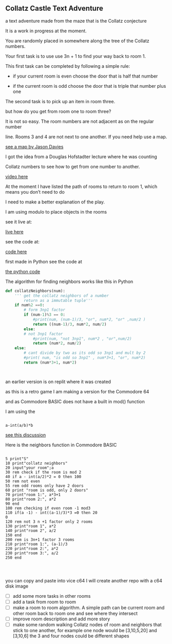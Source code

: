 ## Collatz Castle Text Adventure


a text adventure made from the maze that is the Collatz conjecture 

It is a work in progress at the moment.

You are randomly placed in somewhere along the tree of the Collatz numbers.

Your first task is to use use 3n + 1 to find your way back to room 1.

This first task can be completed by following a simple rule:

* if your current room is even choose the door that is half that number

* if the current room is odd choose the door that is triple that number plus one

The second task is to pick up an item in room three.  

but how do you get from room one to room three?

It is not so easy. The room numbers are not adjacent  as on the regular number 

line.  Rooms 3 and 4 are not next to one another. If you need help use a map.

[see a map by Jason Davies](https://www.jasondavies.com/collatz-graph/)

I got the idea from a Douglas Hofstadter lecture where he was counting

Collatz numbers to see how to get from one number to another.

[video here](https://youtu.be/V9ohtKameio?t=1539)

At the moment I have listed the path of rooms to return to room 1, which means you don’t need to do

I need to make a better explanation of the play.

I am using modulo to place objects in the rooms


see it live at: 

[live here](https://greggelong.github.io/collatz-castle-p5js/cc)

see the code at:

[code here](https://github.com/greggelong/collatz-castle-p5js/)


first made in Python see the code at 

[the python code](https://github.com/greggelong/collatz-castle)

The algorithm for finding neighbors works like this in Python

```python
def collatzNeighbors(num):
    ''' get the collatz neighbors of a number
        return as a immutable tuple'''
    if num%2 ==0:
        # form 3np1 factor
        if (num-1)%3 == 0:       
            #print(num, (num-1)/3, "or", num*2, "or" ,num/2 )
            return ((num-1)/3, num*2, num/2)
        else:
        # not 3np1 factor
            #print(num, "not 3np1", num*2 , "or",num/2)
            return (num*2, num/2)
    else:
        # cant divide by two as its odd so 3np1 and mult by 2
        #print( num, "is odd so 3np1" , num*3+1, "or", num*2)
        return (num*3+1, num*2)
    



````


an earlier version is on replit where it was created

 
 as this is a retro game I am making a version for the Commodore 64
 
 and as Commodore BASIC does not have a built in mod() function
 
 I am using the 
 
 ``` BASIC
 
 a-int(a/b)*b
 
 ```
 [see this discussion](https://retrocomputing.stackexchange.com/questions/9438/how-can-i-implement-the-modulus-operator-in-commodore-64-basic)
 
 Here is the neighbors function in Commodore BASIC
 
 ```BASIC
 
 5 print"S"
10 print"collatz neighbors"
20 input"your room";a
30 rem check if the room is mod 2
40 if a - int(a/2)*2 = 0 then 100
50 rem not even
55 rem odd rooms only have 2 doors
60 print "room is odd, only 2 doors"
70 print"room 1:", a*3+1
80 print"room 2:", a*2
90 end
100 rem checking if even room -1 mod3
110 if(a -1) - int((a-1)/3)*3 =0 then 20
0
120 rem not 3 n +1 factor only 2 rooms
130 print"room 1", a*2
140 print"room 2", a/2
150 end
200 rem is 3n+1 factor 3 rooms
210 print"room 1:", (a-1)/3
220 print"room 2:", a*2
230 print"room 3:", a/2
250 end


 
 
 ```

you can copy and paste into vice c64 I will create another repo with a c64 disk image


- [ ] add some more tasks in other rooms
- [ ] add a task from room to room
- [ ] make a room to room algorithm. A simple path can be current room and other room back to room one and see where they intersect 
- [ ] improve room description and add more story 
- [ ] make some random walking Collatz nodes of room and neighbors that stick to one another, for example one node would be [3,10,5,20] and [3,10,6] the 3 and four nodes could be different shapes
